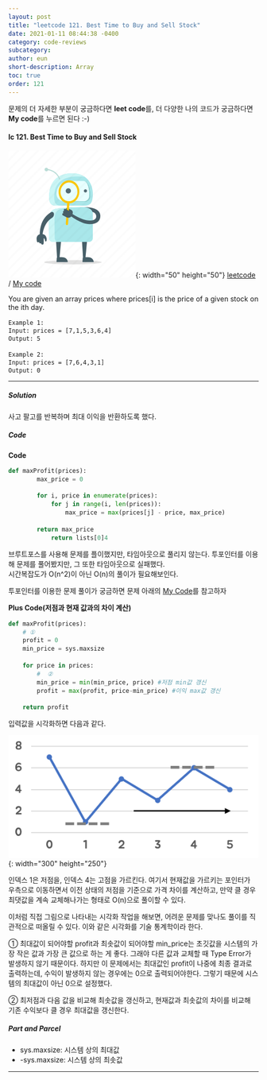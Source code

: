 ```yaml
---
layout: post
title: "leetcode 121. Best Time to Buy and Sell Stock"
date: 2021-01-11 08:44:38 -0400
category: code-reviews
subcategory: 
author: eun
short-description: Array
toc: true
order: 121
---
```


문제의 더 자세한 부분이 궁금하다면 **leet code**를, 더 다양한 나의 코드가 궁금하다면 **My code**를 누르면 된다 :-)


#### lc 121. Best Time to Buy and Sell Stock
![Image Alt 텍스트](/assets/link.png){: width="50" height="50"} <a href="https://leetcode.com/problems/best-time-to-buy-and-sell-stock/">leetcode</a>  /  <a href="https://github.com/JJungEEun/CodingTest/blob/main/interviews/chap7_%EB%B0%B0%EC%97%B4/chap7_12_%EC%A3%BC%EC%8B%9D%EC%9D%84%20%EC%82%AC%EA%B3%A0%ED%8C%94%EA%B8%B0%20%EA%B0%80%EC%9E%A5%20%EC%A2%8B%EC%9D%80%20%EC%8B%9C%EC%A0%90.ipynb" id="mycode3"> My code</a>

You are given an array prices where prices[i] is the price of a given stock on the ith day.

```
Example 1:
Input: prices = [7,1,5,3,6,4]
Output: 5

Example 2:
Input: prices = [7,6,4,3,1]
Output: 0
```
---
##### Solution
사고 팔고를 반복하며 최대 이익을 반환하도록 했다.

##### Code
**Code**
```python
def maxProfit(prices):
        max_price = 0

        for i, price in enumerate(prices):
            for j in range(i, len(prices)):
                max_price = max(prices[j] - price, max_price)

        return max_price
            return lists[0]4
```
브루트포스를 사용해 문제를 플이했지만, 타임아웃으로 풀리지 않는다. 투포인터를 이용해 문제를 풀어봤지만, 그 또한 타임아웃으로 실패했다.      
시간복잡도가 O(n^2)이 아닌 O(n)의 풀이가 필요해보인다.

투포인터를 이용한 문제 풀이가 궁금하면 문제 아래의 <a href="#mycode3">My Code</a>를 참고하자

**Plus Code(저점과 현재 값과의 차이 계산)**
```python
def maxProfit(prices):
    # ① 
    profit = 0
    min_price = sys.maxsize
    
    for price in prices:
        #  ②
        min_price = min(min_price, price) #저점 min값 갱신
        profit = max(profit, price-min_price) #이익 max값 갱신
    
    return profit
```

입력값을 시각화하면 다음과 같다.

![Image Alt 텍스트](/assets/images/cr01_08.png){: width="300" height="250"}

인덱스 1은 저점을, 인덱스 4는 고점을 가르킨다. 여기서 현재값을 가르키는 포인터가 우측으로 이동하면서 이전 상태의 저점을 기준으로 가격 차이를 계산하고,
만약 클 경우 최댓값을 계속 교체해나가는 형태로 O(n)으로 풀이할 수 있다. 

이처럼 직접 그림으로 나타내는 시각화 작업을 해보면, 어려운 문제를 맞나도 풀이를 직관적으로 떠올릴 수 있다. 이와 같은 시각화를 기술 통계학이라 한다.

① 최대값이 되어야할 profit과 최솟값이 되어야할 min_price는 초깃값을 시스템의 가장 작은 값과 가장 큰 값으로 하는 게 좋다. 그래야 다른 값과 교체할 때 Type Error가 발생하지 않기 때문이다. 
하지만 이 문제에서는 최대값인 profit이 나중에 최종 결과로 출력하는데, 수익이 발생하지 않는 경우에는 0으로 출력되어야한다. 그렇기 때문에 시스템의 최대값이 아닌 0으로 설정했다.

② 최저점과 다음 값을 비교해 최솟값을 갱신하고, 현재값과 최솟값의 차이를 비교해 기존 수익보다 클 경우 최대값을 갱신한다. 

##### Part and Parcel
+ sys.maxsize: 시스템 상의 최대값
+ -sys.maxsize: 시스템 상의 최솟값

---